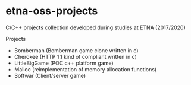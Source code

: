 # etna-oss-projects
C/C++ projects collection developed during studies at ETNA (2017/2020)

Projects
- Bomberman	(Bomberman game clone written in c)
- Cherokee	(HTTP 1.1 kind of compliant written in c)
- LittleBigGame	(POC c++ platform game)
- Malloc 	(reimplementation of memory allocation functions)
- Softwar	(Client/server game)
